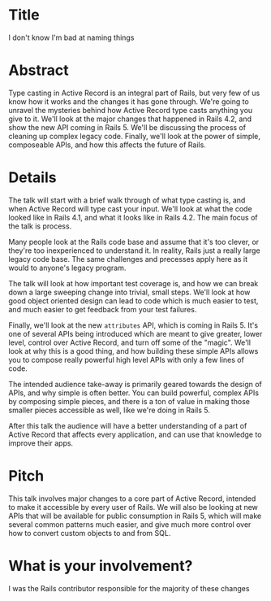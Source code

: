 Title
==

I don't know I'm bad at naming things

Abstract
==

Type casting in Active Record is an integral part of Rails, but very few of us
know how it works and the changes it has gone through. We're going to unravel
the mysteries behind how Active Record type casts anything you give to it. We'll
look at the major changes that happened in Rails 4.2, and show the new API
coming in Rails 5. We'll be discussing the process of cleaning up complex legacy
code. Finally, we'll look at the power of simple, composeable APIs, and how this
affects the future of Rails.

Details
==

The talk will start with a brief walk through of what type casting is, and when
Active Record will type cast your input. We'll look at what the code looked like
in Rails 4.1, and what it looks like in Rails 4.2. The main focus of the talk is
process.

Many people look at the Rails code base and assume that it's too clever, or
they're too inexperienced to understand it. In reality, Rails just a really
large legacy code base. The same challenges and precesses apply here as it would
to anyone's legacy program.

The talk will look at how important test coverage is, and how we can break down
a large sweeping change into trivial, small steps. We'll look at how good object
oriented design can lead to code which is much easier to test, and much easier
to get feedback from your test failures.

Finally, we'll look at the new `attributes` API, which is coming in Rails 5.
It's one of several APIs being introduced which are meant to give greater, lower
level, control over Active Record, and turn off some of the "magic". We'll look
at why this is a good thing, and how building these simple APIs allows you to
compose really powerful high level APIs with only a few lines of code.

The intended audience take-away is primarily geared towards the design of APIs,
and why simple is often better. You can build powerful, complex APIs by
composing simple pieces, and there is a ton of value in making those smaller
pieces accessible as well, like we're doing in Rails 5.

After this talk the audience will have a better understanding of a part of
Active Record that affects every application, and can use that knowledge to
improve their apps.

Pitch
==

This talk involves major changes to a core part of Active Record, intended to
make it accessible by every user of Rails. We will also be looking at new APIs
that will be available for public consumption in Rails 5, which will make
several common patterns much easier, and give much more control over how to
convert custom objects to and from SQL.

What is your involvement?
==

I was the Rails contributor responsible for the majority of these changes
